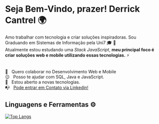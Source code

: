 # Seja Bem-Vindo, prazer! Derrick Cantrel 🌍

Amo trabalhar com tecnologia e criar soluções inspiradoras.
Sou Graduando em Sistemas de Informação pela Uni7 :mortar_board: :rocket:
<br/> Atualmente estou estudando uma *Stack JavaScript*, **meu principal foco
é criar soluções web e mobile utilizando essas tecnologias.** :zap:

<br/> :purple_heart: &nbsp; Quero colaborar no Desenvolvimento Web e Mobile
<br/> :wink: &nbsp; Posso te ajudar com SQL, Java e JavaScript.
<br/> :dart: &nbsp; Estou aberto a novas tecnologias.
<br/> :mailbox_with_no_mail: &nbsp; [Pode entrar em Contato via Linkedin!](https://www.linkedin.com/in/derrick-cantrel-49541516b/)

## Linguagens e Ferramentas ⚙
[![Top Langs](https://github-readme-stats.vercel.app/api/top-langs/?username=derrickcantrel&layout=compact)](https://github.com/derrickcantrel/github-readme-stats)
